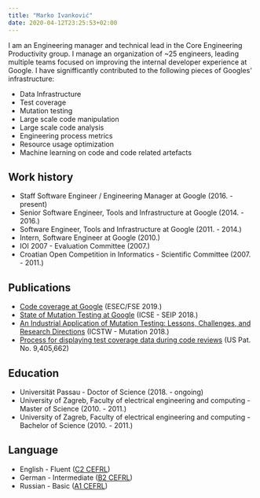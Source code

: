 ```yaml
---
title: "Marko Ivanković"
date: 2020-04-12T23:25:53+02:00
---
```


I am an Engineering manager and technical lead in the Core Engineering Productivity
group. I manage an organization of ~25 engineers, leading multiple teams focused on
improving the internal developer experience at Google. I have signifficantly
contributed to the following pieces of Googles' infrastructure:

*  Data Infrastructure
*  Test coverage
*  Mutation testing
*  Large scale code manipulation
*  Large scale code analysis
*  Engineering process metrics
*  Resource usage optimization
*  Machine learning on code and code related artefacts

## Work history

*  Staff Software Engineer / Engineering Manager at Google (2016. - present)
*  Senior Software Engineer, Tools and Infrastructure at Google (2014. - 2016.)
*  Software Engineer, Tools and Infrastructure at Google (2011. - 2014.)
*  Intern, Software Engineer at Google (2010.)
*  IOI 2007 - Evaluation Committee (2007.)
*  Croatian Open Competition in Informatics - Scientific Committee (2007. - 2011.)

## Publications

*  [Code coverage at Google](https://ai.google/research/pubs/pub48413.pdf) (ESEC/FSE 2019.)
*  [State of Mutation Testing at Google](https://ai.google/research/pubs/pub46584.pdf) (ICSE - SEIP 2018.)
*  [An Industrial Application of Mutation Testing: Lessons, Challenges, and Research Directions](https://people.cs.umass.edu/~rjust/publ/industrial_mutation_icst_2018.pdf) (ICSTW - Mutation 2018.)
*  [Process for displaying test coverage data during code reviews](http://patft.uspto.gov/netacgi/nph-Parser?Sect1=PTO1&Sect2=HITOFF&d=PALL&p=1&u=%2Fnetahtml%2FPTO%2Fsrchnum.htm&r=1&f=G&l=50&s1=9,405,662.PN.&OS=PN/9,405,662&RS=PN/9,405,662) (US Pat. No. 9,405,662)

## Education

*  Universität Passau - Doctor of Science (2018. - ongoing)
*  University of Zagreb, Faculty of electrical engineering and computing - Master of Science (2010. - 2011.)
*  University of Zagreb, Faculty of electrical engineering and computing - Bachelor of Science (2010. - 2011.)

## Language

*  English - Fluent ([C2 CEFRL](https://en.wikipedia.org/wiki/Common_European_Framework_of_Reference_for_Languages))
*  German - Intermediate ([B2 CEFRL](https://en.wikipedia.org/wiki/Common_European_Framework_of_Reference_for_Languages))
*  Russian - Basic ([A1 CEFRL](https://en.wikipedia.org/wiki/Common_European_Framework_of_Reference_for_Languages))
